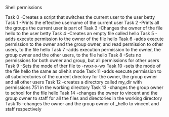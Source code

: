 Shell permissions

Task 0 -Creates a script that switches the current user to the user betty
Task 1 -Prints the effective username of the current user
Task 2 -Prints all the groups the current user is part of
Task 3 -Changes the owner of the file hello to the user betty
Task 4 -Creates an empty file called hello
Task 5 -adds execute permission to the owner of the file hello
Task 6 -adds execute permission to the owner and the group owner, and read permission to other users, to the file hello
Task 7 -adds execution permission to the owner, the group owner and the other users, to the file hello
Task 8 -Sets no permissions for both owner and group, but all permissions for other users
Task 9 -Sets the mode of ther file to -rwxr-x-wx
Task 10 -sets the mode of the file hello the same as olleh’s mode
Task 11 -adds execute permission to all subdirectories of the current directory for the owner, the group owner and all other users
Task 12 -creates a directory called my_dir with permissions 751 in the working directory
Task 13 -changes the group owner to school for the file hello
Task 14 -changes the owner to vincent and the group owner to staff for all the files and directories in the working directory
Task 15 -changes the owner and the group owner of _hello to vincent and staff respectively
